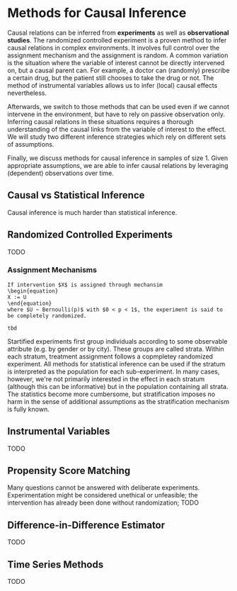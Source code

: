 # Methods for Causal Inference

Causal relations can be inferred from **experiments** as well as **observational studies**.
The randomized controlled experiment is a proven method to infer causal relations in complex environments. It involves full control over the assignment mechanism and the assignment is random.
A common variation is the situation where the variable of interest cannot be directly intervened on, but a causal parent can. For example, a doctor can (randomly) prescribe a certain drug, but the patient still chooses to take the drug or not. The method of instrumental variables allows us to infer (local) causal effects nevertheless.

Afterwards, we switch to those methods that can be used even if we cannot intervene in the environment, but have to rely on passive observation only. Inferring causal relations in these situations requires a thorough understanding of the causal links from the variable of interest to the effect. We will study two different inference strategies which rely on different sets of assumptions.

Finally, we discuss methods for causal inference in samples of size 1. Given appropriate assumptions, we are able to infer causal relations by leveraging (dependent) observations over time.

## Causal vs Statistical Inference
Causal inference is much harder than statistical inference.

## Randomized Controlled Experiments

TODO
### Assignment Mechanisms
```{definition, rct_assignment, name = "Complete Randomization"}
If intervention $X$ is assigned through mechansim
\begin{equation}
X := U
\end{equation}
where $U ~ Bernoulli(p)$ with $0 < p < 1$, the experiment is said to be completely randomized.
```

```{definition, strat_assignment, name = "Stratified Randomization"}
tbd
```

Startified experiments first group individuals according to some observable attribute (e.g. by gender or by city). These groups are called strata. Within each stratum, treatment assignment follows a copmpletey randomized experiment. All methods for statistical inference can be used if the stratum is interpreted as the population for each sub-experiment. In many cases, however, we're not primarily interested in the effect in each stratum (although this can be informative) but in the population containing all strata. The statistics become more cumbersome, but stratification imposes no harm in the sense of additional assumptions as the stratification mechanism is fully known.


## Instrumental Variables

TODO

## Propensity Score Matching

Many questions cannot be answered with deliberate experiments. Experimentation might be considered unethical or unfeasible; the intervention has already been done without randomization;
TODO

## Difference-in-Difference Estimator

TODO

## Time Series Methods

TODO
